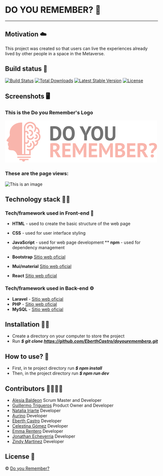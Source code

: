 # DO YOU REMEMBER? :brain:
***
## Motivation :cloud:
This project was created so that users can live the experiences already lived by other people in a space in the Metaverse.

## Build status :page_facing_up:
<a href="https://github.com/laravel/framework/actions"><img src="https://github.com/laravel/framework/workflows/tests/badge.svg" alt="Build Status"></a>
<a href="https://packagist.org/packages/laravel/framework"><img src="https://img.shields.io/packagist/dt/laravel/framework" alt="Total Downloads"></a>
<a href="https://packagist.org/packages/laravel/framework"><img src="https://img.shields.io/packagist/v/laravel/framework" alt="Latest Stable Version"></a>
<a href="https://packagist.org/packages/laravel/framework"><img src="https://img.shields.io/packagist/l/laravel/framework" alt="License"></a>

## Screenshots :desktop_computer:
### This is the Do you Remember's Logo
![This is an image](./src/assets/img/logo.png)
### These are the page views:
![This is an image]()

## Technology stack 👩‍💻

### Tech/framework used in Front-end :electric_plug:
* **HTML** - used to create the basic structure of the web page
* **CSS** - used for user interface styling
* **JavaScript** - used for web page development
** **npm** - used for dependency management

* **Bootstrap** [Sitio web oficial](https://getbootstrap.com/)
* **Mui/material** [Sitio web oficial](https://mui.com/)
* **React** [Sitio web oficial](https://es.reactjs.org/)

### Tech/framework used in Back-end :gear:
* **Laravel** - [Sitio web oficial](https://laravel.com/)
* **PHP** - [Sitio web oficial](https://www.php.net/)
* **MySQL** - [Sitio web oficial](https://www.mysql.com/)

## Installation :mechanic:
* Create a directory on your computer to store the project
* Run ***$ git clone https://github.com/EberthCastro/doyourememberp.git***

## How to use? :key:
* First, in te project directory run ***$ npm install***
* Then, in the project directory run ***$ npm run dev***

## Contributors :family_woman_woman_girl_girl:
* [Alesia Baldeon](https://github.com/AlesiaCoder) Scrum Master and Developer
* [Guillermo Trigueros](https://github.com/Guillermo292) Product Owner and Developer
* [Natalia Iriarte](https://github.com/Natalia-irlo) Developer
* [Aurino]() Developer
* [Eberth Castro](https://github.com/EberthCastro) Developer
* [Celestina Gómez](https://github.com/Celestina-Gomez) Developer
* [Emma Rentero](https://github.com/emmamme447) Developer
* [Jonathan Echeverria](https://github.com/Jonathaneche) Developer
* [Zindy Martinez](https://github.com/LittleZ17) Developer


## License :closed_lock_with_key:
© [Do you Remember?]()
